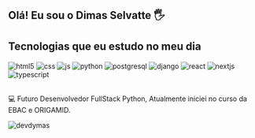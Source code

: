 ## Olá! Eu sou o Dimas Selvatte 🖐️

## Tecnologias que eu estudo no meu dia

<div style="display: inline_block">
  <img align="center" alt="html5" src="https://img.shields.io/badge/HTML5-E34F26?style=for-the-badge&logo=html5&logoColor=white" />
  <img align="center" alt="css" src="https://img.shields.io/badge/CSS3-1572B6?style=for-the-badge&logo=css3&logoColor=white" />
  <img align="center" alt="js" src="https://img.shields.io/badge/javascript-%23323330.svg?style=for-the-badge&logo=javascript&logoColor=%23F7DF1E" />
  <img align="center" alt="python" src="https://img.shields.io/badge/python-3670A0?style=for-the-badge&logo=python&logoColor=ffdd54" />
  <img align="center" alt="postgresql" src="https://img.shields.io/badge/postgressql-%23316192.svg?style=for-the-badge&logo=postgresql&logoColor=white" />
  <img align="center" alt="django" src="https://img.shields.io/badge/django-%23092E20.svg?style=for-the-badge&logo=django&logoColor=white" />
  <img align="center" alt="react" src="https://img.shields.io/badge/React-20232A?style=for-the-badge&logo=react&logoColor=61DAFB" />
  <img align="center" alt="nextjs" src="https://img.shields.io/badge/Next-black?style=for-the-badge&logo=next.js&logoColor=white" />
  <img align="center" alt="typescript" src="https://img.shields.io/badge/typescript-%23007ACC.svg?style=for-the-badge&logo=typescript&logoColor=white" />
</div><br/>

💻 Futuro Desenvolvedor FullStack Python, Atualmente iniciei no curso da EBAC e ORIGAMID.

![devdymas](https://github-readme-stats.vercel.app/api?username=devdymas&show_icons=true&bg_color=00000000)

